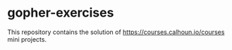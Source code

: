 # gopher-exercises
This repository contains the solution of https://courses.calhoun.io/courses mini projects.
